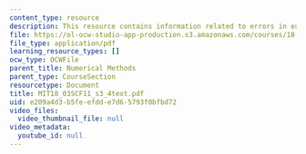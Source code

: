 ```yaml
---
content_type: resource
description: This resource contains information related to errors in euler's methods.
file: https://ol-ocw-studio-app-production.s3.amazonaws.com/courses/18-03sc-differential-equations-fall-2011/e209a4d3b5feefdde7d65793f0bfbd72_MIT18_03SCF11_s3_4text.pdf
file_type: application/pdf
learning_resource_types: []
ocw_type: OCWFile
parent_title: Numerical Methods
parent_type: CourseSection
resourcetype: Document
title: MIT18_03SCF11_s3_4text.pdf
uid: e209a4d3-b5fe-efdd-e7d6-5793f0bfbd72
video_files:
  video_thumbnail_file: null
video_metadata:
  youtube_id: null
---
```

